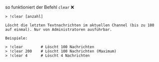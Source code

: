 so funktioniert der Befehl `clear` :x:
```console
> !clear [anzahl]

Löscht die letzten Textnachrichten im aktuellen Channel (bis zu 100 auf einmal). Nur von Administratoren ausführbar.

Beispiele:

> !clear        # Löscht 100 Nachrichten
> !clear 200    # Löscht 100 Nachrichten (Maximum)
> !clear 4      # Löscht 4 Nachrichten
```